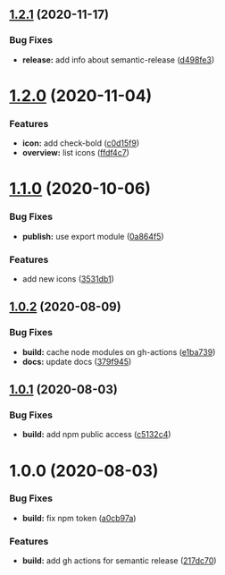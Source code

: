 ## [1.2.1](https://github.com/funda-frontend/icons/compare/v1.2.0...v1.2.1) (2020-11-17)


### Bug Fixes

* **release:** add info about semantic-release ([d498fe3](https://github.com/funda-frontend/icons/commit/d498fe39bb78e6ff12ff3b08adf2cab46019607a))

# [1.2.0](https://github.com/funda-frontend/icons/compare/v1.1.0...v1.2.0) (2020-11-04)


### Features

* **icon:** add check-bold ([c0d15f9](https://github.com/funda-frontend/icons/commit/c0d15f9a3180e239f1995f74d349af886f507ceb))
* **overview:** list icons ([ffdf4c7](https://github.com/funda-frontend/icons/commit/ffdf4c76c5aa14795d6ffe128fe92179e5600d9d))

# [1.1.0](https://github.com/funda-frontend/icons/compare/v1.0.2...v1.1.0) (2020-10-06)


### Bug Fixes

* **publish:** use export module ([0a864f5](https://github.com/funda-frontend/icons/commit/0a864f59a51d1f20cf86a3d49451228a1a16f7ac))


### Features

* add new icons ([3531db1](https://github.com/funda-frontend/icons/commit/3531db11e5da287f579425fa90e24f5d04c12e85))

## [1.0.2](https://github.com/funda-frontend/icons/compare/v1.0.1...v1.0.2) (2020-08-09)


### Bug Fixes

* **build:** cache node modules on gh-actions ([e1ba739](https://github.com/funda-frontend/icons/commit/e1ba7397f1f18f6a6509f73eeb52c7da7c109b24))
* **docs:** update docs ([379f945](https://github.com/funda-frontend/icons/commit/379f945f806d5e76e1d1e4f2586684538719a9c4))

## [1.0.1](https://github.com/funda-frontend/icons/compare/v1.0.0...v1.0.1) (2020-08-03)


### Bug Fixes

* **build:** add npm public access ([c5132c4](https://github.com/funda-frontend/icons/commit/c5132c45872db3fae21ed77389bf91455a89d905))

# 1.0.0 (2020-08-03)


### Bug Fixes

* **build:** fix npm token ([a0cb97a](https://github.com/funda-frontend/icons/commit/a0cb97add870569ec7a314cbd78a61d50d3c6a29))


### Features

* **build:** add gh actions for semantic release ([217dc70](https://github.com/funda-frontend/icons/commit/217dc70495497912075367b818b77122ed8cd998))
